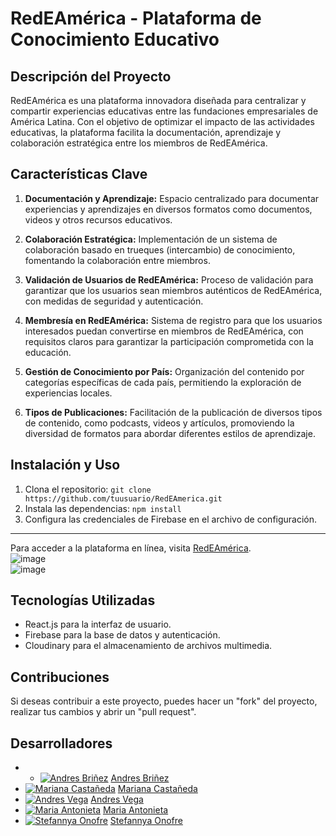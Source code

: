 # RedEAmérica - Plataforma de Conocimiento Educativo

## Descripción del Proyecto

RedEAmérica es una plataforma innovadora diseñada para centralizar y compartir experiencias educativas entre las fundaciones empresariales de América Latina. Con el objetivo de optimizar el impacto de las actividades educativas, la plataforma facilita la documentación, aprendizaje y colaboración estratégica entre los miembros de RedEAmérica.

## Características Clave

1. **Documentación y Aprendizaje:** Espacio centralizado para documentar experiencias y aprendizajes en diversos formatos como documentos, videos y otros recursos educativos.

2. **Colaboración Estratégica:** Implementación de un sistema de colaboración basado en trueques (intercambio) de conocimiento, fomentando la colaboración entre miembros.

3. **Validación de Usuarios de RedEAmérica:** Proceso de validación para garantizar que los usuarios sean miembros auténticos de RedEAmérica, con medidas de seguridad y autenticación.

4. **Membresía en RedEAmérica:** Sistema de registro para que los usuarios interesados puedan convertirse en miembros de RedEAmérica, con requisitos claros para garantizar la participación comprometida con la educación.

5. **Gestión de Conocimiento por País:** Organización del contenido por categorías específicas de cada país, permitiendo la exploración de experiencias locales.

6. **Tipos de Publicaciones:** Facilitación de la publicación de diversos tipos de contenido, como podcasts, videos y artículos, promoviendo la diversidad de formatos para abordar diferentes estilos de aprendizaje.

## Instalación y Uso

1. Clona el repositorio: `git clone https://github.com/tuusuario/RedEAmerica.git`
2. Instala las dependencias: `npm install`
3. Configura las credenciales de Firebase en el archivo de configuración.

<hr>   

Para acceder a la plataforma en línea, visita [RedEAmérica](https://redeamerica-hackaton.web.app/).
<br>
![image](https://github.com/Mrcsbda/RedEAmerica-hackaton/assets/94869227/5b144e72-d7cb-4559-bf4c-e6f89ba76459)
<br>
![image](https://github.com/Mrcsbda/RedEAmerica-hackaton/assets/94869227/0f8c7ece-a2ad-45ab-8931-1cab7f74b361)



## Tecnologías Utilizadas

- React.js para la interfaz de usuario.
- Firebase para la base de datos y autenticación.
- Cloudinary para el almacenamiento de archivos multimedia.

## Contribuciones

Si deseas contribuir a este proyecto, puedes hacer un "fork" del proyecto, realizar tus cambios y abrir un "pull request".

## Desarrolladores



- - [![Andres Briñez](![perfil](https://github.com/Mrcsbda/RedEAmerica-hackaton/assets/94869227/8478d12d-64a6-4e13-929b-db36660823f8))](https://github.com/andres-brinez) [Andres Briñez](https://github.com/andres-brinez)
- [![Mariana Castañeda](https://res.cloudinary.com/dazfdevly/image/upload/v1701057692/empresas-logos/qrgjacdejvqecsmpkkgf.jpg)](https://github.com/Mrcsbda) [Mariana Castañeda](https://github.com/Mrcsbda)
- [![Andres Vega](https://res.cloudinary.com/dazfdevly/image/upload/v1701057692/empresas-logos/qrgjacdejvqecsmpkkgf.jpg)](https://github.com/jandres-vega) [Andres Vega](https://github.com/jandres-vega)
- [![Maria Antonieta](https://res.cloudinary.com/dazfdevly/image/upload/v1701057692/empresas-logos/qrgjacdejvqecsmpkkgf.jpg)](https://github.com/Marianto38) [Maria Antonieta](https://github.com/Marianto38)
- [![Stefannya Onofre](https://res.cloudinary.com/dazfdevly/image/upload/v1701057692/empresas-logos/qrgjacdejvqecsmpkkgf.jpg)](https://github.com/stefannyaonofre) [Stefannya Onofre](https://github.com/stefannyaonofre)

